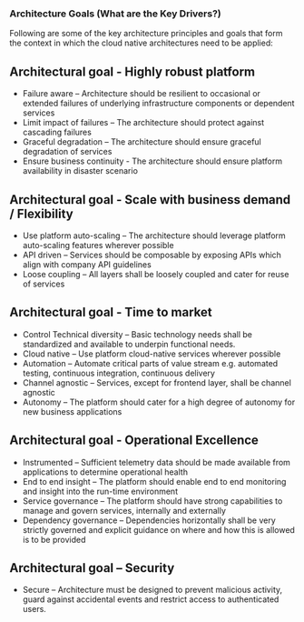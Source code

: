 ### Architecture Goals (What are the Key Drivers?) ###

Following are some of the key architecture principles and goals that form the context in which the cloud native architectures need to be applied:

## Architectural goal - Highly robust platform
* Failure aware – Architecture should be resilient to occasional or extended failures of underlying infrastructure components or dependent services
* Limit impact of failures – The architecture should protect against cascading failures
* Graceful degradation – The architecture should ensure graceful degradation of services
* Ensure business continuity - The architecture should ensure platform availability in disaster scenario

## Architectural goal - Scale with business demand / Flexibility
*	Use platform auto-scaling – The architecture should leverage platform auto-scaling features wherever possible
*	API driven – Services should be composable by exposing APIs which align with company API guidelines
*	Loose coupling – All layers shall be loosely coupled and cater for reuse of services

## Architectural goal - Time to market
*	Control Technical diversity – Basic technology needs shall be standardized and available to underpin functional needs.
*	Cloud native – Use platform cloud-native services wherever possible
*	Automation – Automate critical parts of value stream e.g. automated testing, continuous integration, continuous delivery
*	Channel agnostic – Services, except for frontend layer, shall be channel agnostic
*	Autonomy – The platform should cater for a high degree of autonomy for new business applications

## Architectural goal - Operational Excellence
*	Instrumented – Sufficient telemetry data should be made available from applications to determine operational health
*	End to end insight – The platform should enable end to end monitoring and insight into the run-time environment
*	Service governance – The platform should have strong capabilities to manage and govern services, internally and externally
*	Dependency governance – Dependencies horizontally shall be very strictly governed and explicit guidance on where and how this is allowed is to be provided

## Architectural goal – Security
*	Secure – Architecture must be designed to prevent malicious activity, guard against accidental events and restrict access to authenticated users.

